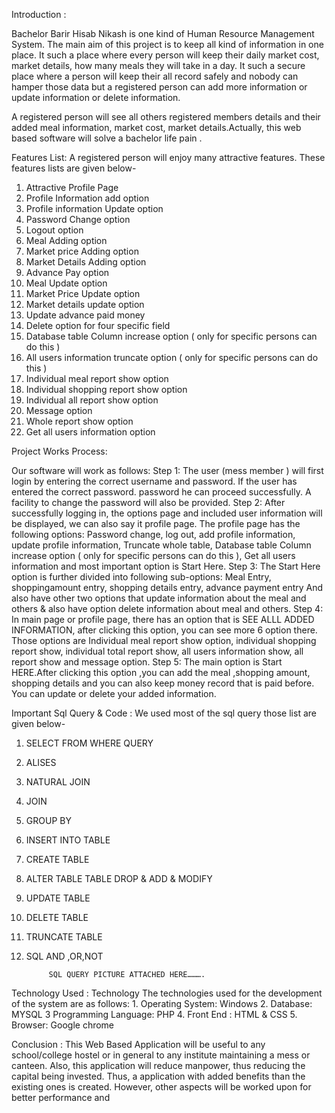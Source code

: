 Introduction  :

Bachelor Barir Hisab Nikash is one kind of Human Resource Management System.
The main aim of this project is to keep all kind of information in one place.
It such a place where every person will keep their daily market cost, market details, how many meals they will take in a day.
It such a secure place where a person will keep their all record safely and nobody can hamper those data but a registered person can add
more information or update information or delete information.

A registered person will see all others registered members details and their added meal information, market cost,
market details.Actually, this web based software will solve a bachelor life pain .

Features List:
A registered person will enjoy many attractive features. These features lists are given below-
1.	Attractive Profile Page
2.	Profile Information add option
3.	Profile information Update option
4.	Password Change option
5.	Logout option
6.	Meal Adding option
7.	Market price Adding option
8.	Market Details Adding option
9.	Advance Pay option
10.	Meal Update option
11.	Market Price Update option
12.	Market details update  option
13.	Update advance paid money
14.	Delete option for four specific field
15.	Database table Column increase option ( only for  specific     persons can do this )
16.	All users information truncate option ( only  for  specific persons can do this )
17.	Individual meal report show option
18.	Individual shopping  report show option
19.	Individual all report show option
20.	Message option
21.	Whole report show option
22.	Get all users information option

Project Works Process:

Our software will work as follows: 
Step 1:
The user (mess member ) will first login by entering the correct username and password. If the user has entered the correct password. password he can proceed successfully. A facility to change the password will also be provided. 
Step 2: 
After successfully logging in, the options page and included user information will be displayed, we can also say it profile page. The profile page has the following options: Password change, log out, add profile information, update profile information, Truncate whole table, Database table Column increase option ( only for  specific persons can do this ), Get all users information and most important option is Start Here.
 Step 3: 
The Start Here option is further divided into following sub-options: Meal Entry, shoppingamount entry, shopping details entry, advance payment entry And also have other two options that update information about the meal and others & also have option delete information about meal and others.
Step 4:
In main page or profile page, there has an option that is SEE ALLL ADDED INFORMATION, after clicking this option, you can see more 6 option there. Those options are Individual meal report show option, individual shopping report show, individual total report show, all users information show, all report show and message option.
Step 5:
The main option is Start HERE.After clicking this option ,you can add the meal ,shopping amount, shopping details and you can also keep money record that is paid before. You can update or delete your added information.





Important Sql Query & Code :
        We used most of the sql query those list are given below-
1.	SELECT FROM WHERE QUERY
2.	ALISES
3.	NATURAL JOIN
4.	JOIN
5.	GROUP BY
6.	INSERT INTO TABLE
7.	CREATE TABLE
8.	ALTER TABLE TABLE DROP & ADD & MODIFY
9.	UPDATE TABLE
10.	DELETE TABLE
11.	TRUNCATE TABLE
12.	SQL AND ,OR,NOT

             SQL QUERY PICTURE ATTACHED HERE……….

Technology Used :
Technology The technologies used for the development of the system are as     follows: 
    1. Operating System: Windows 
     2. Database: MYSQL
     3  Programming Language: PHP
     4. Front End : HTML & CSS
     5. Browser: Google chrome

Conclusion :
This Web Based  Application will be useful to any school/college hostel or in general to any institute maintaining a mess or canteen. Also, this application  will reduce manpower, thus reducing the capital being invested. Thus, a application with added benefits than the existing ones is created. However, other aspects will be worked upon for better performance and 
